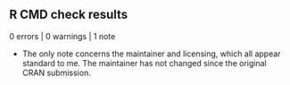 ## R CMD check results

0 errors | 0 warnings | 1 note

* The only note concerns the maintainer and licensing, which all appear standard to me. The maintainer has not changed since the original CRAN submission.
